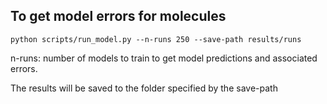 ## To get model errors for molecules

```
python scripts/run_model.py --n-runs 250 --save-path results/runs
```

n-runs: number of models to train to get model predictions and associated errors.

The results will be saved to the folder specified by the save-path